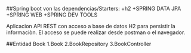 ##Spring boot von las dependencias/Starters:
+h2
+SPRING DATA JPA
+SPRING WEB
+SPRING DEV TOOLS

Aplicacion API REST con acceso a base de datos H2 para persistir la informaciòn.
El acceso se puede realizar desde postman o el navegador.

##Entidad Book
1.Book
2.BookRepository
3.BookController
